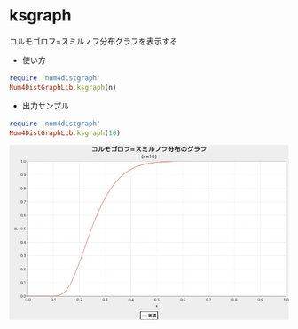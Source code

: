 ksgraph
=======
コルモゴロフ=スミルノフ分布グラフを表示する

* 使い方

```ruby
require 'num4distgraph'
Num4DistGraphLib.ksgraph(n)
```

* 出力サンプル

```ruby
require 'num4distgraph'
Num4DistGraphLib.ksgraph(10)
```
![ksgraph](images/ksGraph.jpg)



